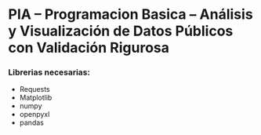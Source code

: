 # PIA – Programacion Basica – Análisis y Visualización de Datos Públicos con Validación Rigurosa

### Librerias necesarias:
* Requests
* Matplotlib
* numpy
* openpyxl
* pandas